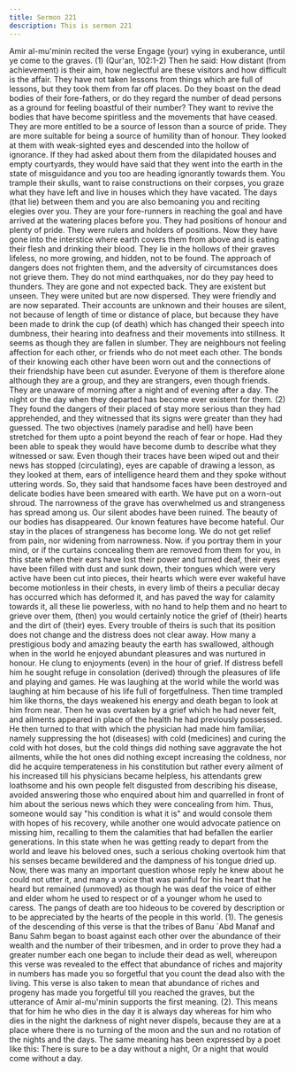 ```yaml
---
title: Sermon 221
description: This is sermon 221
---
```


Amir al-mu'minin recited the verse
Engage (your) vying in exuberance, until ye come to the graves. (1) (Qur'an,
102:1-2)
Then he said:
How distant (from achievement) is their aim, how neglectful are these visitors and how
difficult is the affair. They have not taken lessons from things which are full of lessons, but
they took them from far off places. Do they boast on the dead bodies of their fore-fathers, or
do they regard the number of dead persons as a ground for feeling boastful of their number?
They want to revive the bodies that have become spiritless and the movements that have
ceased.
They are more entitled to be a source of lesson than a source of pride. They are more suitable
for being a source of humility than of honour.
They looked at them with weak-sighted eyes and descended into the hollow of ignorance. If
they had asked about them from the dilapidated houses and empty courtyards, they would
have said that they went into the earth in the state of misguidance and you too are heading
ignorantly towards them.
You trample their skulls, want to raise constructions on their corpses, you graze what they
have left and live in houses which they have vacated. The days (that lie) between them and
you are also bemoaning you and reciting elegies over you.
They are your fore-runners in reaching the goal and have arrived at the watering places before
you. They had positions of honour and plenty of pride. They were rulers and holders of
positions. Now they have gone into the interstice where earth covers them from above and is
eating their flesh and drinking their blood. They lie in the hollows of their graves lifeless, no
more growing, and hidden, not to be found.
The approach of dangers does not frighten them, and the adversity of circumstances does not
grieve them. They do not mind earthquakes, nor do they pay heed to thunders. They are gone
and not expected back. They are existent but unseen. They were united but are now dispersed.
They were friendly and are now separated.
Their accounts are unknown and their houses are silent, not because of length of time or
distance of place, but because they have been made to drink the cup (of death) which has
changed their speech into dumbness, their hearing into deafness and their movements into
stillness.
It seems as though they are fallen in slumber. They are neighbours not feeling affection for
each other, or friends who do not meet each other. The bonds of their knowing each other
have been worn out and the connections of their friendship have been cut asunder. Everyone
of them is therefore alone although they are a group, and they are strangers, even though
friends. They are unaware of morning after a night and of evening after a day.
The night or the day when they departed has become ever existent for them. (2) They found
the dangers of their placed of stay more serious than they had apprehended, and they
witnessed that its signs were greater than they had guessed. The two objectives (namely
paradise and hell) have been stretched for them upto a point beyond the reach of fear or hope.
Had they been able to speak they would have become dumb to describe what they witnessed
or saw.
Even though their traces have been wiped out and their news has stopped (circulating), eyes
are capable of drawing a lesson, as they looked at them, ears of intelligence heard them and
they spoke without uttering words. So, they said that handsome faces have been destroyed
and delicate bodies have been smeared with earth. We have put on a worn-out shroud.
The narrowness of the grave has overwhelmed us and strangeness has spread among us. Our
silent abodes have been ruined. The beauty of our bodies has disappeared. Our known
features have become hateful. Our stay in the places of strangeness has become long. We do
not get relief from pain, nor widening from narrowness.
Now. if you portray them in your mind, or if the curtains concealing them are removed from
them for you, in this state when their ears have lost their power and turned deaf, their eyes
have been filled with dust and sunk down, their tongues which were very active have been cut
into pieces, their hearts which were ever wakeful have become motionless in their chests, in
every limb of theirs a peculiar decay has occurred which has deformed it, and has paved the
way for calamity towards it, all these lie powerless, with no hand to help them and no heart to
grieve over them, (then) you would certainly notice the grief of (their) hearts and the dirt of
(their) eyes.
Every trouble of theirs is such that its position does not change and the distress does not clear
away. How many a prestigious body and amazing beauty the earth has swallowed, although
when in the world he enjoyed abundant pleasures and was nurtured in honour. He clung to
enjoyments (even) in the hour of grief. If distress befell him he sought refuge in consolation
(derived) through the pleasures of life and playing and games.
He was laughing at the world while the world was laughing at him because of his life full of
forgetfulness. Then time trampled him like thorns, the days weakened his energy and death
began to look at him from near. Then he was overtaken by a grief which he had never felt,
and ailments appeared in place of the health he had previously possessed.
He then turned to that with which the physician had made him familiar, namely suppressing
the hot (diseases) with cold (medicines) and curing the cold with hot doses, but the cold
things did nothing save aggravate the hot ailments, while the hot ones did nothing except
increasing the coldness, nor did he acquire temperateness in his constitution but rather every
ailment of his increased till his physicians became helpless, his attendants grew loathsome
and his own people felt disgusted from describing his disease, avoided answering those who
enquired about him and quarrelled in front of him about the serious news which they were
concealing from him.
Thus, someone would say "his condition is what it is" and would console them with hopes of
his recovery, while another one would advocate patience on missing him, recalling to them
the calamities that had befallen the earlier generations. In this state when he was getting ready
to depart from the world and leave his beloved ones, such a serious choking overtook him that
his senses became bewildered and the dampness of his tongue dried up.
Now, there was many an important question whose reply he knew about he could not utter it,
and many a voice that was painful for his heart that he heard but remained (unmoved) as
though he was deaf the voice of either and elder whom he used to respect or of a younger
whom he used to caress. The pangs of death are too hideous to be covered by description or to
be appreciated by the hearts of the people in this world.
(1). The genesis of the descending of this verse is that the tribes of Banu `Abd Manaf and
Banu Sahm began to boast against each other over the abundance of their wealth and the
number of their tribesmen, and in order to prove they had a greater number each one began
to include their dead as well, whereupon this verse was revealed to the effect that abundance
of riches and majority in numbers has made you so forgetful that you count the dead also with
the living.
This verse is also taken to mean that abundance of riches and progeny has made you forgetful
till you reached the graves, but the utterance of Amir al-mu'minin supports the first meaning.
(2). This means that for him he who dies in the day it is always day whereas for him who dies
in the night the darkness of night never dispels, because they are at a place where there is no
turning of the moon and the sun and no rotation of the nights and the days. The same
meaning has been expressed by a poet like this:
There is sure to be a day without a night,
Or a night that would come without a day.